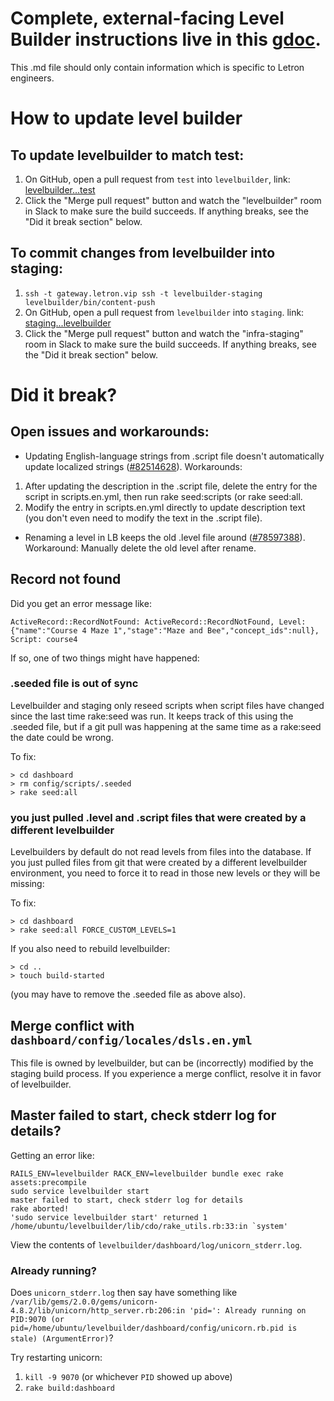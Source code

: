 # Complete, external-facing Level Builder instructions live in this  [gdoc](https://docs.google.com/a/letron.vip/document/d/1HcYloRHibxk0Axnuw3A3w_Ht3AEmBHO0IUCaYFfs838/edit#heading=h.ihuilew1afmk).
This .md file should only contain information which is specific to Letron engineers.

# How to update level builder

## To update levelbuilder to match test:

1. On GitHub, open a pull request from `test` into `levelbuilder`, link: [levelbuilder...test](https://github.com/code-dot-org/code-dot-org/compare/levelbuilder...test?expand=1)
1. Click the "Merge pull request" button and watch the "levelbuilder" room in Slack to make sure the build succeeds. If anything breaks, see the "Did it break section" below.

## To commit changes from levelbuilder into staging:

1. `ssh -t gateway.letron.vip ssh -t levelbuilder-staging levelbuilder/bin/content-push`
1. On GitHub, open a pull request from `levelbuilder` into `staging`. link: [staging...levelbuilder](https://github.com/code-dot-org/code-dot-org/compare/staging...levelbuilder)
2. Click the "Merge pull request" button and watch the "infra-staging" room in Slack to make sure the build succeeds. If anything breaks, see the "Did it break section" below. 

# Did it break?

## Open issues and workarounds:

- Updating English-language strings from .script file doesn't automatically update localized strings ([#82514628](https://www.pivotaltracker.com/story/show/82514628)). Workarounds:
 1. After updating the description in the .script file, delete the entry for the script in scripts.en.yml, then run rake seed:scripts (or rake seed:all.
 1. Modify the entry in scripts.en.yml directly to update description text (you don't even need to modify the text in the .script file).
- Renaming a level in LB keeps the old .level file around ([#78597388](https://www.pivotaltracker.com/story/show/78597388)). Workaround: Manually delete the old level after rename.

## Record not found

Did you get an error message like:

````
ActiveRecord::RecordNotFound: ActiveRecord::RecordNotFound, Level: {"name":"Course 4 Maze 1","stage":"Maze and Bee","concept_ids":null}, Script: course4
````

If so, one of two things might have happened:

### .seeded file is out of sync

Levelbuilder and staging only reseed scripts when script files have
changed since the last time rake:seed was run. It keeps track of this
using the .seeded file, but if a git pull was happening at the same
time as a rake:seed the date could be wrong.

To fix:

````
> cd dashboard
> rm config/scripts/.seeded
> rake seed:all
````

### you just pulled .level and .script files that were created by a different levelbuilder

Levelbuilders by default do not read levels from files into the
database. If you just pulled files from git that were created by a
different levelbuilder environment, you need to force it to read in
those new levels or they will be missing:

To fix:

````
> cd dashboard
> rake seed:all FORCE_CUSTOM_LEVELS=1
````

If you also need to rebuild levelbuilder:
````
> cd ..
> touch build-started
````

(you may have to remove the .seeded file as above also).

## Merge conflict with `dashboard/config/locales/dsls.en.yml`

This file is owned by levelbuilder, but can be (incorrectly) modified by
the staging build process. If you experience a merge conflict, resolve it
in favor of levelbuilder.

## Master failed to start, check stderr log for details?

Getting an error like:

```
RAILS_ENV=levelbuilder RACK_ENV=levelbuilder bundle exec rake assets:precompile
sudo service levelbuilder start
master failed to start, check stderr log for details
rake aborted!
'sudo service levelbuilder start' returned 1
/home/ubuntu/levelbuilder/lib/cdo/rake_utils.rb:33:in `system'
```

View the contents of `levelbuilder/dashboard/log/unicorn_stderr.log`.

### Already running?

Does `unicorn_stderr.log` then say have something like `/var/lib/gems/2.0.0/gems/unicorn-4.8.2/lib/unicorn/http_server.rb:206:in 'pid=': Already running on PID:9070 (or pid=/home/ubuntu/levelbuilder/dashboard/config/unicorn.rb.pid is stale) (ArgumentError)`?

Try restarting unicorn:

1. `kill -9 9070` (or whichever `PID` showed up above)
1. `rake build:dashboard`
